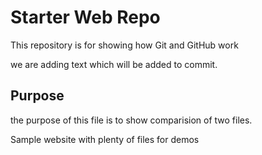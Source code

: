 # Starter Web Repo

This repository is for showing how Git and GitHub work

we are adding text which will be added to commit.

## Purpose

the purpose of this file is to show comparision of two files.

Sample website with plenty of files for demos